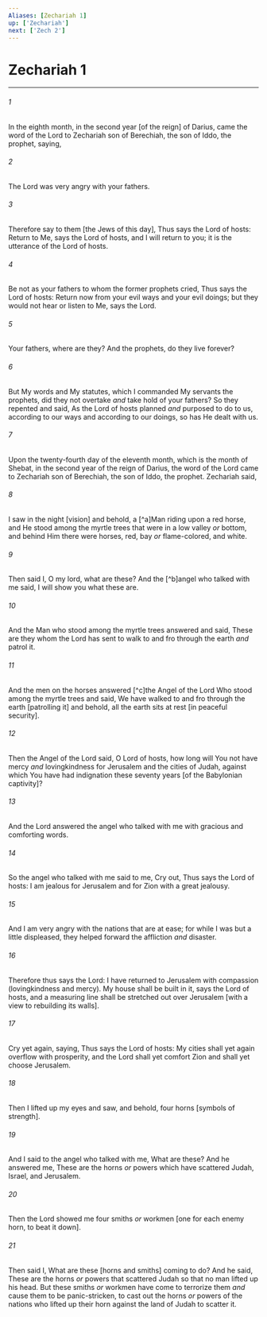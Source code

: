 ```yaml
---
Aliases: [Zechariah 1]
up: ['Zechariah']
next: ['Zech 2']
---
```

# Zechariah 1

***














###### 1 






In the eighth month, in the second year [of the reign] of Darius, came the word of the Lord to Zechariah son of Berechiah, the son of Iddo, the prophet, saying, 













###### 2 






The Lord was very angry with your fathers. 













###### 3 






Therefore say to them [the Jews of this day], Thus says the Lord of hosts: Return to Me, says the Lord of hosts, and I will return to you; it is the utterance of the Lord of hosts. 













###### 4 






Be not as your fathers to whom the former prophets cried, Thus says the Lord of hosts: Return now from your evil ways and your evil doings; but they would not hear or listen to Me, says the Lord. 













###### 5 






Your fathers, where are they? And the prophets, do they live forever? 













###### 6 






But My words and My statutes, which I commanded My servants the prophets, did they not overtake _and_ take hold of your fathers? So they repented and said, As the Lord of hosts planned _and_ purposed to do to us, according to our ways and according to our doings, so has He dealt with us. 













###### 7 






Upon the twenty-fourth day of the eleventh month, which is the month of Shebat, in the second year of the reign of Darius, the word of the Lord came to Zechariah son of Berechiah, the son of Iddo, the prophet. Zechariah said, 













###### 8 






I saw in the night [vision] and behold, a [^a]Man riding upon a red horse, and He stood among the myrtle trees that were in a low valley _or_ bottom, and behind Him there were horses, red, bay _or_ flame-colored, and white. 













###### 9 






Then said I, O my lord, what are these? And the [^b]angel who talked with me said, I will show you what these are. 













###### 10 






And the Man who stood among the myrtle trees answered and said, These are they whom the Lord has sent to walk to and fro through the earth _and_ patrol it. 













###### 11 






And the men on the horses answered [^c]the Angel of the Lord Who stood among the myrtle trees and said, We have walked to and fro through the earth [patrolling it] and behold, all the earth sits at rest [in peaceful security]. 













###### 12 






Then the Angel of the Lord said, O Lord of hosts, how long will You not have mercy _and_ lovingkindness for Jerusalem and the cities of Judah, against which You have had indignation these seventy years [of the Babylonian captivity]? 













###### 13 






And the Lord answered the angel who talked with me with gracious and comforting words. 













###### 14 






So the angel who talked with me said to me, Cry out, Thus says the Lord of hosts: I am jealous for Jerusalem and for Zion with a great jealousy. 













###### 15 






And I am very angry with the nations that are at ease; for while I was but a little displeased, they helped forward the affliction _and_ disaster. 













###### 16 






Therefore thus says the Lord: I have returned to Jerusalem with compassion (lovingkindness and mercy). My house shall be built in it, says the Lord of hosts, and a measuring line shall be stretched out over Jerusalem [with a view to rebuilding its walls]. 













###### 17 






Cry yet again, saying, Thus says the Lord of hosts: My cities shall yet again overflow with prosperity, and the Lord shall yet comfort Zion and shall yet choose Jerusalem. 













###### 18 






Then I lifted up my eyes and saw, and behold, four horns [symbols of strength]. 













###### 19 






And I said to the angel who talked with me, What are these? And he answered me, These are the horns _or_ powers which have scattered Judah, Israel, and Jerusalem. 













###### 20 






Then the Lord showed me four smiths _or_ workmen [one for each enemy horn, to beat it down]. 













###### 21 






Then said I, What are these [horns and smiths] coming to do? And he said, These are the horns _or_ powers that scattered Judah so that no man lifted up his head. But these smiths _or_ workmen have come to terrorize them _and_ cause them to be panic-stricken, to cast out the horns _or_ powers of the nations who lifted up their horn against the land of Judah to scatter it.
